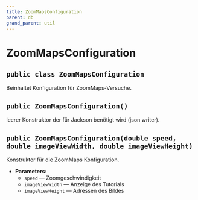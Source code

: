 ```yaml
---
title: ZoomMapsConfiguration
parent: db
grand_parent: util
---
```


# ZoomMapsConfiguration


## `public class ZoomMapsConfiguration`

Beinhaltet Konfiguration für ZoomMaps-Versuche.

## `public ZoomMapsConfiguration()`

leerer Konstruktor der für Jackson benötigt wird (json writer).

## `public ZoomMapsConfiguration(double speed, double imageViewWidth, double imageViewHeight)`

Konstruktor für die ZoomMaps Konfiguration.

 * **Parameters:**
   * `speed` — Zoomgeschwindigkeit
   * `imageViewWidth` — Anzeige des Tutorials
   * `imageViewHeight` — Adressen des Bildes
